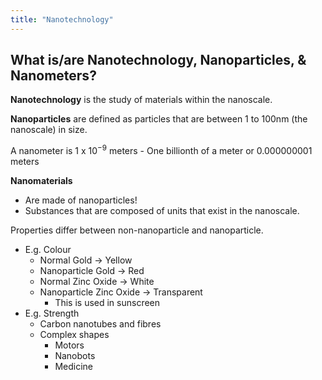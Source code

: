 ```yaml
---
title: "Nanotechnology"
---
```


## What is/are Nanotechnology, Nanoparticles, & Nanometers?

**Nanotechnology** is the study of materials within the nanoscale.

**Nanoparticles** are defined as particles that are between 1 to 100nm (the nanoscale) in size.

A nanometer is 1 x 10$^{-9}$ meters - One billionth of a meter or 0.000000001 meters

**Nanomaterials**
- Are made of nanoparticles!
- Substances that are composed of units that exist in the nanoscale.


Properties differ between non-nanoparticle and nanoparticle.
- E.g. Colour
	- Normal Gold -> Yellow
	- Nanoparticle Gold -> Red
	- Normal Zinc Oxide -> White
	- Nanoparticle Zinc Oxide -> Transparent
		- This is used in sunscreen
- E.g. Strength
	- Carbon nanotubes and fibres
	- Complex shapes
		- Motors
		- Nanobots
		- Medicine
